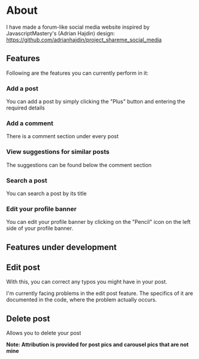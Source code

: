 # About

I have made a forum-like social media website inspired by JavascriptMastery's (Adrian Hajdin) design: https://github.com/adrianhajdin/project_shareme_social_media

## Features

Following are the features you can currently perform in it:

### Add a post

You can add a post by simply clicking the "Plus" button and entering the required details

### Add a comment

There is a comment section under every post

### View suggestions for similar posts

The suggestions can be found below the comment section

### Search a post

You can search a post by its title

### Edit your profile banner

You can edit your profile banner by clicking on the "Pencil" icon on the left side of your profile banner.

## Features under development

## Edit post 

With this, you can correct any typos you might have in your post.

I'm currently facing problems in the edit post feature. The specifics of it are documented in the code, where the problem actually occurs.

## Delete post 

Allows you to delete your post

**Note: Attribution is provided for post pics and carousel pics that are not mine**

